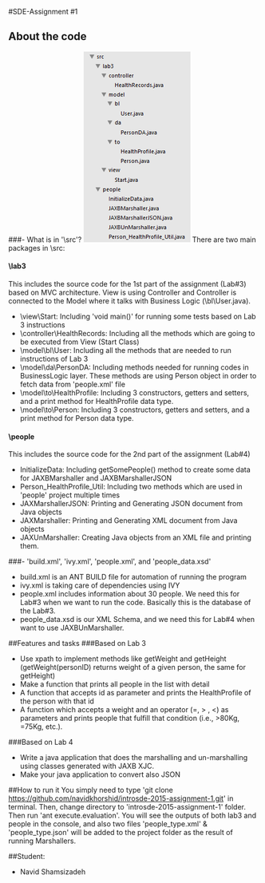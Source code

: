 ﻿#SDE-Assignment #1 

## About the code
###- What is in '\src'?
![alt text](/code_structure.png?raw=true "Source Code Structure")
There are two main packages in \src:
#### \lab3
This includes the source code for the 1st part of the assignment (Lab#3) based on MVC architecture.  View is using Controller and Controller is connected to the Model where it talks with Business Logic (\bl\User.java).
- \view\Start: Including 'void main()' for running some tests based on Lab 3 instructions
- \controller\HealthRecords: Including all the methods which are going to be executed from View (Start Class)
- \model\bl\User: Including all the methods that are needed to run instructions of Lab 3
- \model\da\PersonDA: Including methods needed for running codes in BusinessLogic layer. These methods are using Person object in order to fetch data from 'people.xml' file
- \model\to\HealthProfile: Including 3 constructors, getters and setters, and a print method for HealthProfile data type.
- \model\to\Person: Including 3 constructors, getters and setters, and a print method for Person data type.

#### \people
This includes the source code for the 2nd part of the assignment (Lab#4)
- InitializeData: Including getSomePeople() method to create some data for JAXBMarshaller and JAXBMarshallerJSON
- Person_HealthProfile_Util: Including two methods which are used in 'people' project multiple times
- JAXMarshallerJSON: Printing and Generating JSON document from Java objects
- JAXMarshaller: Printing and Generating XML document from Java objects
- JAXUnMarshaller: Creating Java objects from an XML file and printing them.
 
###- 'build.xml', 'ivy.xml', 'people.xml', and 'people_data.xsd'
- build.xml is an ANT BUILD file for automation of running the program
- ivy.xml is taking care of dependencies using IVY
- people.xml includes information about 30 people. We need this for Lab#3 when we want to run the code. Basically this is the database of the Lab#3.
- people_data.xsd is our XML Schema, and we need this for Lab#4 when want to use JAXBUnMarshaller.

##Features and tasks
###Based on Lab 3
* Use xpath to implement methods like getWeight and getHeight (getWeight(personID) returns weight of a given person, the same for getHeight)
* Make a function that prints all people in the list with detail
* A function that accepts id as parameter and prints the HealthProfile of the person with that id
* A function which accepts a weight and an operator (=, > , <) as parameters and prints people that fulfill that condition (i.e., >80Kg, =75Kg, etc.).

###Based on Lab 4
* Write a java application that does the marshalling and un-marshalling using classes generated with JAXB XJC.
* Make your java application to convert also JSON

##How to run it
You simply need to type 'git clone https://github.com/navidkhorshid/introsde-2015-assignment-1.git' in terminal.
Then, change directory to 'introsde-2015-assignment-1' folder. Then run 'ant execute.evaluation'.
You will see the outputs of both lab3 and people in the console, and also two files 'people_type.xml' & 'people_type.json' will be added to the project folder as the result of running Marshallers.


##Student:
- Navid Shamsizadeh